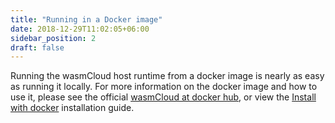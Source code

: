 ```yaml
---
title: "Running in a Docker image"
date: 2018-12-29T11:02:05+06:00
sidebar_position: 2
draft: false
---
```


Running the wasmCloud host runtime from a docker image is nearly as easy as running it locally. For more information on the docker image and how to use it, please see the official [wasmCloud at docker hub](https://hub.docker.com/r/wasmcloud/wasmcloud_host), or view the [Install with docker](/docs/reference/alternate-install-methods/install-with-docker.md) installation guide.
